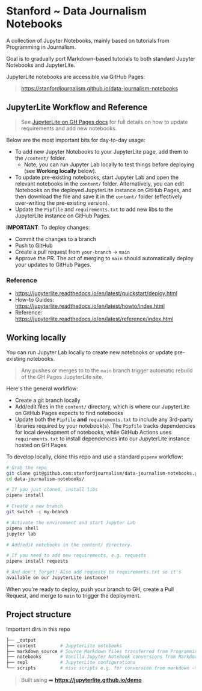 # Stanford ~ Data Journalism Notebooks

A collection of Jupyter Notebooks, mainly based on tutorials from Programming in Journalism.

Goal is to gradually port Markdown-based tutorials to both standard Jupyter Notebooks and JupyterLite.

JupyterLite notebooks are accessible via GitHub Pages:

> https://stanfordjournalism.github.io/data-journalism-notebooks



## JupyterLite Workflow and Reference

> See [JupyterLite on GH Pages docs](https://jupyterlite.readthedocs.io/en/latest/quickstart/deploy.html)
> for full details on how to update requirements and add new notebooks.

Below are the most important bits for day-to-day usage:

- To add new Jupyter Notebooks to your JupyterLite page, add them to the `/content/` folder.
  - Note, you can run Jupyter Lab locally to test things before deploying (see __Working locally__ below).
- To update pre-existing notebooks, start Jupyter Lab and open the relevant notebooks in the `content/` folder. Alternatively, you can edit Notebooks on the deployed JupyterLite instance on GitHub Pages, and then download the file and save it in the `content/` folder (effectively over-writing the pre-existing version).
- Update the `Pipfile` and `requirements.txt` to add new libs to the JupyterLite instance on GitHub Pages.

**IMPORTANT**: To deploy changes:

- Commit the changes to a branch
- Push to GitHub
- Create a pull request from `your-branch` -> `main`
- Approve the PR. The act of merging to `main` should automatically
  deploy your updates to GitHub Pages.

### Reference

- https://jupyterlite.readthedocs.io/en/latest/quickstart/deploy.html
- How-to Guides: https://jupyterlite.readthedocs.io/en/latest/howto/index.html
- Reference: https://jupyterlite.readthedocs.io/en/latest/reference/index.html

## Working locally

You can run Jupyter Lab locally to create new notebooks or update pre-existing notebooks.

> Any pushes or merges to to the `main` branch trigger automatic rebuild of the GH Pages JupyterLite site.

Here's the general workflow:

- Create a git branch locally
- Add/edit files in the `content/` directory, which is where our JupyterLite on GitHub Pages expects to find notebooks
- Update both the `Pipfile` **and** `requirements.txt` to include any 3rd-party libraries required by your notebook(s). The `Pipfile` tracks dependencies for local development of notebooks, while GitHub Actions uses `requirements.txt` to install dependencies into our JupyterLite instance hosted on GH Pages.


To develop locally, clone this repo and use a standard `pipenv` workflow:

```bash
# Grab the repo
git clone git@github.com:stanfordjournalism/data-journalism-notebooks.git
cd data-journalism-notebooks/

# If you just cloned, install libs
pipenv install

# Create a new branch
git switch -c my-branch

# Activate the environment and start Jupyter Lab
pipenv shell
jupyter lab

# Add/edit notebooks in the content/ directory.

# If you need to add new requirements, e.g. requests
pipenv install requests

# And don't forget! Also add requests to requirements.txt so it's
available on our JupyterLite instance!
```

When you're ready to deploy, push your branch to GH, create a Pull
Request, and merge to `main` to trigger the deployment.


## Project structure

Important dirs in this repo

```bash
├── _output
├── content         # JupyterLite notebooks
├── markdown_source # Source Markdown files transferred from Programming in Journalism
├── notebooks       # Vanilla Jupyter Notebook conversions from Markdown (ie non-JupyterLite)
├── repl            # JupyterLite configurations
└── scripts         # misc scripts e.g. for conversion from markdown -> jupyter
```



> Built using ➡️ **https://jupyterlite.github.io/demo**
